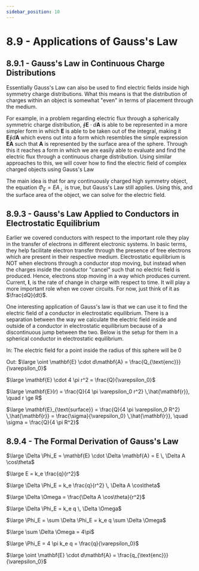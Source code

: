 ```yaml
---
sidebar_position: 10
---
```


# 8.9 - Applications of Gauss's Law

## 8.9.1 - Gauss's Law in Continuous Charge Distributions

Essentially Gauss's Law can also be used to find electric fields inside high symmetry charge distributions. What this means is that the distribution of charges within an object is somewhat "even" in terms of placement through the medium.

For example, in a problem regarding electric flux through a spherically symmetric charge distribution, $\oint \mathbf{E} \cdot d\mathbf{A}$ is able to be represented in a more simpler form in which $\mathbf{E}$ is able to be taken out of the integral, making it $\mathbf{E} \oint d\mathbf{A}$ which evens out into a form which resembles the simple expression $\mathbf{EA}$ such that $\mathbf{A}$ is represented by the surface area of the sphere. Through this it reaches a form in which we are easily able to evaluate and find the electric flux through a continuous charge distribution. Using similar approaches to this, we will cover how to find the electric field of complex charged objects using Gauss's Law

The main idea is that for any continuously charged high symmetry object, the equation $\Phi_E = EA_{\perp}$ is true, but Gauss's Law still applies. Using this, and the surface area of the object, we can solve for the electric field.

## 8.9.3 - Gauss's Law Applied to Conductors in Electrostatic Equilibrium

Earlier we covered conductors with respect to the important role they play in the transfer of electrons in different electronic systems. In basic terms, they help facilitate electron transfer through the presence of free electrons which are present in their respective medium. Electrostatic equilibrium is NOT when electrons through a conductor stop moving, but instead when the charges inside the conductor "cancel" such that no electric field is produced. Hence, electrons stop moving in a way which produces current. Current, $\mathbf{I}$, is the rate of change in charge with respect to time. It will play a more important role when we cover circuits. For now, just think of it as $\frac{dQ}{dt}$.

One interesting application of Gauss's law is that we can use it to find the electric field of a conductor in electrostatic equilibrium. There is a separation between the way we calculate the electric field inside and outside of a conductor in electrostatic equilibrium because of a discontinuous jump between the two. Below is the setup for them in a spherical conductor in electrostatic equilibrium.

In:
The electric field for a point inside the radius of this sphere will be 0

Out:
$\large \oint \mathbf{E} \cdot d\mathbf{A} = \frac{Q_{\text{enc}}}{\varepsilon_0}$

$\large \mathbf{E} \cdot 4 \pi r^2 = \frac{Q}{\varepsilon_0}$

$\large \mathbf{E}(r) = \frac{Q}{4 \pi \varepsilon_0 r^2} \,\hat{\mathbf{r}}, \quad r \ge R$

$\large \mathbf{E}_{\text{surface}} = \frac{Q}{4 \pi \varepsilon_0 R^2} \,\hat{\mathbf{r}} = \frac{\sigma}{\varepsilon_0} \,\hat{\mathbf{r}}, \quad \sigma = \frac{Q}{4 \pi R^2}$

## 8.9.4 - The Formal Derivation of Gauss's Law

$\large \Delta \Phi_E = \mathbf{E} \cdot \Delta \mathbf{A} = E \, \Delta A \cos\theta$

$\large E = k_e \frac{q}{r^2}$

$\large \Delta \Phi_E = k_e \frac{q}{r^2} \, \Delta A \cos\theta$

$\large \Delta \Omega = \frac{\Delta A \cos\theta}{r^2}$

$\large \Delta \Phi_E = k_e q \, \Delta \Omega$

$\large \Phi_E = \sum \Delta \Phi_E = k_e q \sum \Delta \Omega$

$\large \sum \Delta \Omega = 4\pi$

$\large \Phi_E = 4 \pi k_e q = \frac{q}{\varepsilon_0}$

$\large \oint \mathbf{E} \cdot d\mathbf{A} = \frac{q_{\text{enc}}}{\varepsilon_0}$
